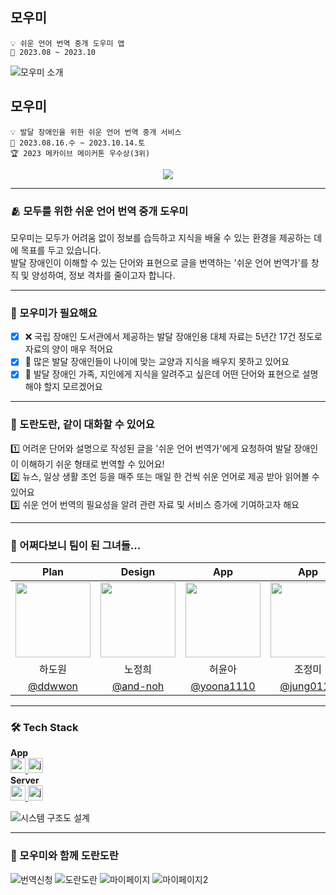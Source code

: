 ## 모우미

```
💡 쉬운 언어 번역 중개 도우미 앱
📆 2023.08 ~ 2023.10
```

![모우미 소개](https://github.com/Makive-moumi/.github/assets/76805879/569d6acc-55e6-4a7b-89c7-fda3c3bf6688)

## 모우미
```
💡 발달 장애인을 위한 쉬운 언어 번역 중개 서비스
📆 2023.08.16.수 ~ 2023.10.14.토
🏆 2023 메카이브 메이커톤 우수상(3위)
```

<div align="center">
  <a href="https://hits.seeyoufarm.com"><img src="https://hits.seeyoufarm.com/api/count/incr/badge.svg?url=https://github.com/Makive-moumi/Moumi_Server.git&count_bg=%236CE0C8&title_bg=%23159A7F&icon=staffbase.svg&icon_color=%23E9F6F2&title=%EB%AA%A8%EC%9A%B0%EB%AF%B8+Server&edge_flat=false"/></a>
</div>

---

### 🫂 모두를 위한 쉬운 언어 번역 중개 도우미
모우미는 모두가 어려움 없이 정보를 습득하고 지식을 배울 수 있는 환경을 제공하는 데에 목표를 두고 있습니다.  
발달 장애인이 이해할 수 있는 단어와 표현으로 글을 번역하는 '쉬운 언어 번역가'를 창직 및 양성하여, 정보 격차를 줄이고자 합니다.  

---

### 🥺 모우미가 필요해요
- [x] ❌ 국립 장애인 도서관에서 제공하는 발달 장애인용 대체 자료는 5년간 17건 정도로 자료의 양이 매우 적어요
- [x] 📖 많은 발달 장애인들이 나이에 맞는 교양과 지식을 배우지 못하고 있어요
- [x] 🤔 발달 장애인 가족, 지인에게 지식을 알려주고 싶은데 어떤 단어와 표현으로 설명해야 할지 모르겠어요

---

### 🤝 도란도란, 같이 대화할 수 있어요
1️⃣ 어려운 단어와 설명으로 작성된 글을 '쉬운 언어 번역가'에게 요청하여 발달 장애인이 이해하기 쉬운 형태로 번역할 수 있어요!  
2️⃣ 뉴스, 일상 생활 조언 등을 매주 또는 매일 한 건씩 쉬운 언어로 제공 받아 읽어볼 수 있어요  
3️⃣ 쉬운 언어 번역의 필요성을 알려 관련 자료 및 서비스 증가에 기여하고자 해요

---

### 👥 어쩌다보니 팀이 된 그녀들...
| Plan | Design | App | App | Server |
| :---: | :---: | :---: | :---: | :---: |
| <img width="120px" src="https://avatars.githubusercontent.com/u/70639119?v=4"/> | <img width="120px" src="https://avatars.githubusercontent.com/u/111678149?v=4" /> | <img width="120px" src="https://avatars.githubusercontent.com/u/101046600?v=4" /> | <img width="120px" src="https://avatars.githubusercontent.com/u/76805879?v=4" /> | <img width="120px" src="https://avatars.githubusercontent.com/u/69310195?v=4" /> |
| 하도원  | 노정희 | 허윤아 | 조정미 | 이소연 |
| [@ddwwon](https://github.com/ddwwon) | [@and-noh](https://github.com/and-noh) | [@yoona1110](https://github.com/yoona1110) | [@jung0115](https://github.com/jung0115) | [@soyeonii](https://github.com/soyeonii) |

---

### 🛠️ Tech Stack
**App**  
<a href="https://reactnative.dev/" target="_blank" rel="noreferrer"> <img src="https://img.shields.io/badge/react_native-282C34?style=for-the-badge&logo=react&logoColor=#61DAFB" alt="reactnative" height="24"/> </a> <!-- ReactNative -->
<a href="https://developer.mozilla.org/en-US/docs/Web/JavaScript" target="_blank" rel="noreferrer"> <img src="http://img.shields.io/badge/-Javascript-f7e018?style=for-the-badge&logo=javascript&logoColor=black" alt="javascript" height="24"/> </a> <!-- JavaScript -->  
**Server**  
<a href="https://spring.io/projects/spring-boot" target="_blank" rel="noreferrer"> <img src="http://img.shields.io/badge/-spring_boot-6DB33F?style=for-the-badge&logo=springboot&logoColor=white" alt="springboot" height="24"/> </a> <!-- SpringBoot -->
<a href="https://www.java.com" target="_blank" rel="noreferrer"> <img src="https://img.shields.io/badge/java-007396?style=for-the-badge&logo=java&logoColor=white" alt="java" height="24"/> </a> <!-- Java -->  
  
![시스템 구조도 설계](https://github.com/Makive-moumi/Moumi_RN/assets/76805879/ad3e1ff1-a808-49cf-b9e5-077e0f3fe212)

---

### 🥳 모우미와 함께 도란도란
![번역신청](https://github.com/Makive-moumi/Moumi_RN/assets/76805879/546b3419-a682-447c-bfb3-051980df75f1)
![도란도란](https://github.com/Makive-moumi/Moumi_RN/assets/76805879/a67ca26a-21e1-4cfa-b81f-5027be6a4669)
![마이페이지](https://github.com/Makive-moumi/Moumi_RN/assets/76805879/32284fdc-c101-4951-9375-f7286822523a)
![마이페이지2](https://github.com/Makive-moumi/Moumi_RN/assets/76805879/9a8f529b-92cc-411c-bc7f-b1ade9a8ccd1)

